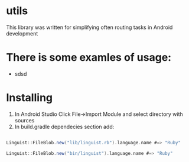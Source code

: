 utils
=====

This library was written for simplifying often routing tasks in Android development

There is some examles of usage:
====

* sdsd


Installing
===

1. In Android Studio Click File->Import Module and select directory with sources
2. In build.gradle dependecies section add:

```groovy

Linguist::FileBlob.new("lib/linguist.rb").language.name #=> "Ruby"

Linguist::FileBlob.new("bin/linguist").language.name #=> "Ruby"
```
